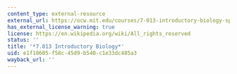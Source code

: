```yaml
---
content_type: external-resource
external_url: https://ocw.mit.edu/courses/7-013-introductory-biology-spring-2018/
has_external_license_warning: true
license: https://en.wikipedia.org/wiki/All_rights_reserved
status: ''
title: '*7.013 Introductory Biology*'
uid: e1f10605-f58c-45d9-b540-c1e33dc485a3
wayback_url: ''
---
```

